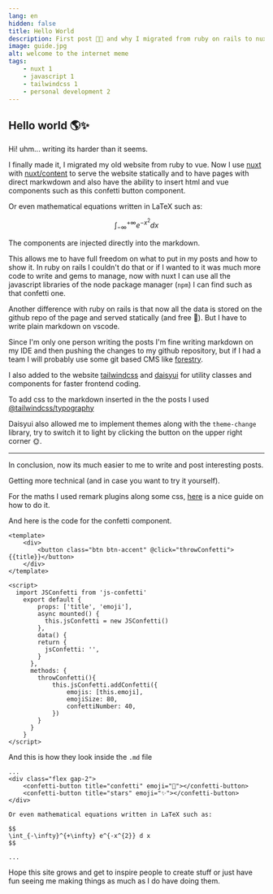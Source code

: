 ```yaml
---
lang: en
hidden: false
title: Hello World
description: First post 🎉🥳 and why I migrated from ruby on rails to nuxt
image: guide.jpg
alt: welcome to the internet meme
tags:
    - nuxt 1
    - javascript 1
    - tailwindcss 1
    - personal development 2
---
```

## Hello world 🌎✨

Hi! uhm... writing its harder than it seems.

I finally made it, I migrated my old website from ruby to vue. Now I use <a href="https://nuxtjs.org/" target="_blank">nuxt</a> with <a href="https://content.nuxtjs.org/" target="_blank">nuxt/content</a> to serve the website statically and to have pages with direct markwdown and also have the ability to insert html and vue components such as this confetti button component.

<div class="flex gap-2">
    <confetti-button title="confetti" emoji="🎉"></confetti-button>
    <confetti-button title="stars" emoji="✨"></confetti-button>
</div>

Or even mathematical equations written in LaTeX such as:

$$
\int_{-\infty}^{+\infty} e^{-x^{2}} d x
$$

The components are injected directly into the markdown.

This allows me to have full freedom on what to put in my posts and how to show it.
In ruby on rails I couldn't do that or if I wanted to it was much more code to write and gems to manage, now with nuxt I can use all the javascript libraries of the node package manager (`npm`) I can find such as that confetti one.

Another difference with ruby on rails is that now all the data is stored on the github repo of the page and served statically (and free 🤑). But I have to write plain markdown on vscode.


Since I'm only one person writing the posts I'm fine writing markdown on my IDE and then pushing the changes to my github repository, but if I had a team I will probably use some git based CMS like <a href="https://forestry.io/">forestry</a>.

I also added to the website <a href="https://tailwindcss.com/">tailwindcss</a> and <a href="https://daisyui.com/">daisyui</a> for utility classes and components for faster frontend coding.

To add css to the markdown inserted in the the posts I used <a href="https://tailwindcss.com/docs/typography-plugin">@tailwindcss/typography</a>

Daisyui also allowed me to implement themes along with the `theme-change` library, try to switch it to light by clicking the button on the upper right corner 🌞.

---

In conclusion, now its much easier to me to write and post interesting posts.

Getting more technical (and in case you want to try it yourself).

For the maths I used remark plugins along some css, <a href="https://gilberttanner.com/blog/creating-a-blog-with-nuxt-content/">here</a> is a nice guide on how to do it.

And here is the code for the confetti component.

```vue[confettiButton.vue]
<template>
    <div>
        <button class="btn btn-accent" @click="throwConfetti">{{title}}</button>
    </div>
</template>
```

```vue
<script>
  import JSConfetti from 'js-confetti'
    export default {
        props: ['title', 'emoji'],
        async mounted() {
          this.jsConfetti = new JSConfetti()
        },
        data() {
        return {
          jsConfetti: '',
        }
      },
      methods: {
        throwConfetti(){
            this.jsConfetti.addConfetti({
                emojis: [this.emoji],
                emojiSize: 80,
                confettiNumber: 40,
            }) 
        }
      }
    }
</script>
```

And this is how they look inside the `.md` file

```vue[hello-world.md]
...
<div class="flex gap-2">
    <confetti-button title="confetti" emoji="🎉"></confetti-button>
    <confetti-button title="stars" emoji="✨"></confetti-button>
</div>

Or even mathematical equations written in LaTeX such as:

$$
\int_{-\infty}^{+\infty} e^{-x^{2}} d x
$$

...
```

Hope this site grows and get to inspire people to create stuff or just have fun seeing me making things as much as I do have doing them.
